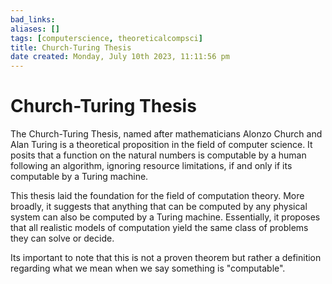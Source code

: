 ```yaml
---
bad_links:
aliases: []
tags: [computerscience, theoreticalcompsci]
title: Church-Turing Thesis
date created: Monday, July 10th 2023, 11:11:56 pm
---
```

# Church-Turing Thesis

The Church-Turing Thesis, named after mathematicians Alonzo Church and Alan Turing is a theoretical proposition in the field of computer science. It posits that a function on the natural numbers is computable by a human following an algorithm, ignoring resource limitations, if and only if its computable by a Turing machine.

This thesis laid the foundation for the field of computation theory. More broadly, it suggests that anything that can be computed by any physical system can also be computed by a Turing machine. Essentially, it proposes that all realistic models of computation yield the same class of problems they can solve or decide.

Its important to note that this is not a proven theorem but rather a definition regarding what we mean when we say something is "computable".
